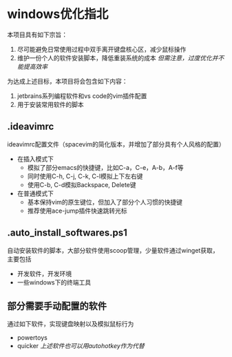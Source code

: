 # windows优化指北
本项目具有如下宗旨：
1. 尽可能避免日常使用过程中双手离开键盘核心区，减少鼠标操作
2. 维护一份个人的软件安装脚本，降低重装系统的成本
*但需注意，过度优化并不能提高效率*

为达成上述目标，本项目将会包含如下内容：
1. jetbrains系列编程软件和vs code的vim插件配置
2. 用于安装常用软件的脚本

## .ideavimrc
ideavimrc配置文件（spacevim的简化版本，并增加了部分具有个人风格的配置）
- 在插入模式下
    - 模拟了部分emacs的快捷键，比如C-a，C-e，A-b，A-f等
    - 同时使用C-h, C-j, C-k, C-l模拟上下左右键
    - 使用C-b, C-d模拟Backspace, Delete键
- 在普通模式下
    - 基本保持vim的原生键位，但加入了部分个人习惯的快捷键
    - 推荐使用ace-jump插件快速跳转光标

## .auto_install_softwares.ps1
自动安装软件的脚本，大部分软件使用scoop管理，少量软件通过winget获取，主要包括
- 开发软件，开发环境
- 一些windows下的终端工具

## 部分需要手动配置的软件
通过如下软件，实现键盘映射以及模拟鼠标行为
- powertoys
- quicker
*上述软件也可以用autohotkey作为代替*